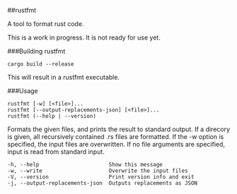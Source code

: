 ##rustfmt

A tool to format rust code.

This is a work in progress. It is not ready for use yet.

###Building rustfmt

~~~
cargo build --release
~~~

This will result in a rustfmt executable.

###Usage

~~~
rustfmt [-w] [<file>]...
rustfmt [--output-replacements-json] [<file>]...
rustfmt (--help | --version)
~~~

Formats the given files, and prints the result to standard output.
If a direcory is given, all recursively contained .rs files are formatted.
If the -w option is specified, the input files are overwritten.
If no file arguments are specified, input is read from standard input.

~~~
-h, --help                      Show this message
-w, --write                     Overwrite the input files
-V, --version                   Print version info and exit
-j, --output-replacements-json  Outputs replacements as JSON
~~~
